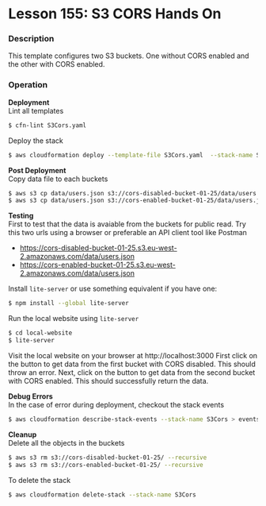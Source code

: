 # Lesson 155: S3 CORS Hands On

### Description

This template configures two S3 buckets. One without CORS enabled and the other with CORS enabled.

### Operation

**Deployment**  
Lint all templates

```bash
$ cfn-lint S3Cors.yaml
```

Deploy the stack

```bash
$ aws cloudformation deploy --template-file S3Cors.yaml  --stack-name S3Cors
```

**Post Deployment**  
Copy data file to each buckets

```bash
$ aws s3 cp data/users.json s3://cors-disabled-bucket-01-25/data/users.json
$ aws s3 cp data/users.json s3://cors-enabled-bucket-01-25/data/users.json
```

**Testing**  
First to test that the data is avaiable from the buckets for public read.
Try this two urls using a browser or preferable an API client tool like Postman

- https://cors-disabled-bucket-01-25.s3.eu-west-2.amazonaws.com/data/users.json
- https://cors-enabled-bucket-01-25.s3.eu-west-2.amazonaws.com/data/users.json

Install `lite-server` or use something equivalent if you have one:

```bash
$ npm install --global lite-server
```

Run the local website using `lite-server`

```bash
$ cd local-website
$ lite-server
```

Visit the local website on your browser at http://localhost:3000
First click on the button to get data from the first bucket with CORS disabled. This should throw an error.
Next, click on the button to get data from the second bucket with CORS enabled. This should successfully return the data.

**Debug Errors**  
In the case of error during deployment, checkout the stack events

```bash
$ aws cloudformation describe-stack-events --stack-name S3Cors > events.json
```

**Cleanup**  
Delete all the objects in the buckets

```bash
$ aws s3 rm s3://cors-disabled-bucket-01-25/ --recursive
$ aws s3 rm s3://cors-enabled-bucket-01-25/ --recursive
```

To delete the stack

```bash
$ aws cloudformation delete-stack --stack-name S3Cors
```
